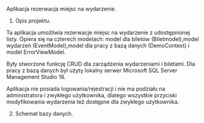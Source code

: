 Aplikacja rezerwacja miejsc na wydarzenie.


1. Opis projektu.

Ta aplikacja umożliwia rezerwacje miejsc na wydarzenie z udostępnionej  listy. 
Opiera się na czterech modelach: model dla biletów (Biletmodel),model wydarzeń (EventModel),model dla pracy 
z bazą danych (DemoContext) i model ErrorViewModel. 

Były stworzone funkcję CRUD dla zarządzenia wydarzeniami i biletami. 
Dla pracy z bazą danych był użyty lokalny serwer Microsoft SQL Server Management Studio 
18. 

Aplikacja nie posiada logowania/rejestracji i nie ma podziału na administratora i 
zwykłego użytkownika, dlatego wszystkie przyciski modyfikowania wydarzenia też dostępne 
dla zwykłego użytkownika. 

2. Schemat bazy danych.

